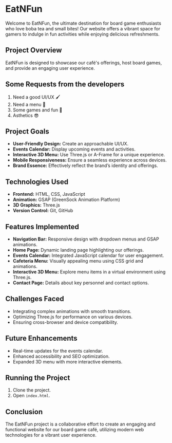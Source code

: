 # EatNFun

Welcome to EatNFun, the ultimate destination for board game enthusiasts who love boba tea and small bites! Our website offers a vibrant space for gamers to indulge in fun activities while enjoying delicious refreshments.

## Project Overview

EatNFun is designed to showcase our café's offerings, host board games, and provide an engaging user experience.

## Some Requests from the developers

1. Need a good UI/UX 🖌️
2. Need a menu 🍲
3. Some games and fun 🎲
4. Asthetics 😎

## Project Goals

- **User-Friendly Design:** Create an approachable UI/UX.
- **Events Calendar:** Display upcoming events and activities.
- **Interactive 3D Menu:** Use Three.js or A-Frame for a unique experience.
- **Mobile Responsiveness:** Ensure a seamless experience across devices.
- **Brand Essence:** Effectively reflect the brand’s identity and offerings.

## Technologies Used

- **Frontend:** HTML, CSS, JavaScript
- **Animation:** GSAP (GreenSock Animation Platform)
- **3D Graphics:** Three.js
- **Version Control:** Git, GitHub

## Features Implemented

- **Navigation Bar:** Responsive design with dropdown menus and GSAP animations.
- **Home Page:** Dynamic landing page highlighting our offerings.
- **Events Calendar:** Integrated JavaScript calendar for user engagement.
- **Cafeteria Menu:** Visually appealing menu using CSS grid and animations.
- **Interactive 3D Menu:** Explore menu items in a virtual environment using Three.js.
- **Contact Page:** Details about key personnel and contact options.

## Challenges Faced

- Integrating complex animations with smooth transitions.
- Optimizing Three.js for performance on various devices.
- Ensuring cross-browser and device compatibility.

## Future Enhancements

- Real-time updates for the events calendar.
- Enhanced accessibility and SEO optimization.
- Expanded 3D menu with more interactive elements.

## Running the Project

1. Clone the project.
2. Open `index.html`.

## Conclusion

The EatNFun project is a collaborative effort to create an engaging and functional website for our board game café, utilizing modern web technologies for a vibrant user experience.